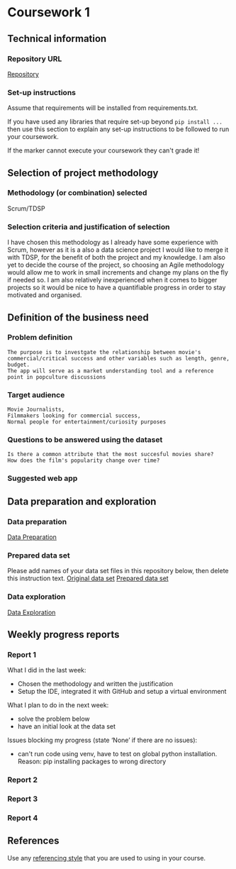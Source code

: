 # Coursework 1

## Technical information
### Repository URL
[Repository](https://github.com/14113p/-comp0035_cw1_2021-22.git)

### Set-up instructions

Assume that requirements will be installed from requirements.txt.

If you have used any libraries that require set-up beyond `pip install ...` then use this section to explain any set-up
instructions to be followed to run your coursework.

If the marker cannot execute your coursework they can't grade it!


## Selection of project methodology
### Methodology (or combination) selected
Scrum/TDSP

### Selection criteria and justification of selection
I have chosen this methodology as I already have some experience with Scrum, however as it is a also a data science project I would like to merge it with TDSP, for the benefit of both the project and my knowledge.
I am also yet to decide the course of the project, so choosing an Agile methodology would allow me to work in small increments and change my plans on the fly if needed so. I am also relatively inexperienced when it comes to bigger projects so it would be nice to have a quantifiable progress in order to stay motivated and organised.

## Definition of the business need
### Problem definition
    The purpose is to investgate the relationship between movie's commercial/critical success and other variables such as length, genre, budget.
    The app will serve as a market understanding tool and a reference point in popculture discussions
### Target audience
    Movie Journalists,
    Filmmakers looking for commercial success,
    Normal people for entertainment/curiosity purposes
### Questions to be answered using the dataset
    Is there a common attribute that the most succesful movies share?
    How does the film's popularity change over time?

### Suggested web app

## Data preparation and exploration
### Data preparation

[Data Preparation](data_preparation.py)

### Prepared data set
Please add names of your data set files in this repository below, then delete this instruction text.
[Original data set](data\BFI_raw)
[Prepared data set]()

### Data exploration

[Data Exploration]()

## Weekly progress reports

### Report 1
What I did in the last week:
- Chosen the methodology and written the justification 
- Setup the IDE, integrated it with GitHub and setup a virtual environment

What I plan to do in the next week:
- solve the problem below
- have an initial look at the data set

Issues blocking my progress (state ‘None’ if there are no issues):
- can't run code using venv, have to test on global python installation. 
    Reason: pip installing packages to wrong directory
    
### Report 2

### Report 3

### Report 4

## References
Use any [referencing style](https://library-guides.ucl.ac.uk/referencing-plagiarism/referencing-styles) that you are
used to using in your course.

